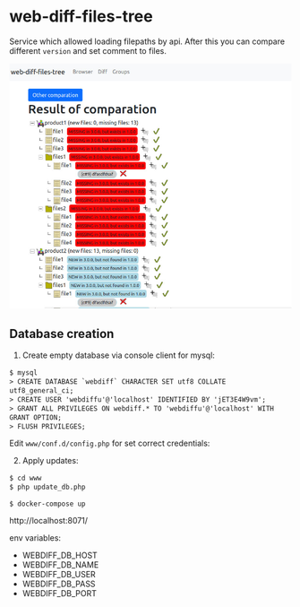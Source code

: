 # web-diff-files-tree

Service which allowed loading filepaths by api. 
After this you can compare different `version` and set comment to files.

![screen](screen.jpg)

## Database creation 

1. Create empty database 
via console client for mysql:


```
$ mysql
> CREATE DATABASE `webdiff` CHARACTER SET utf8 COLLATE utf8_general_ci;
> CREATE USER 'webdiffu'@'localhost' IDENTIFIED BY 'jET3E4W9vm';
> GRANT ALL PRIVILEGES ON webdiff.* TO 'webdiffu'@'localhost' WITH GRANT OPTION;
> FLUSH PRIVILEGES;
```

Edit `www/conf.d/config.php` for set correct credentials:


2. Apply updates:

```
$ cd www
$ php update_db.php
```

```
$ docker-compose up
```

http://localhost:8071/

env variables:

- WEBDIFF_DB_HOST
- WEBDIFF_DB_NAME
- WEBDIFF_DB_USER
- WEBDIFF_DB_PASS
- WEBDIFF_DB_PORT
